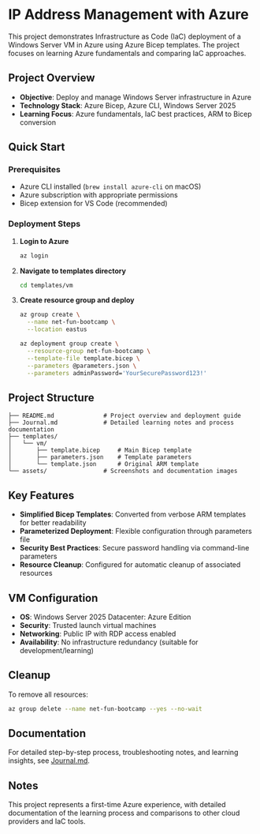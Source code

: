 
# IP Address Management with Azure

This project demonstrates Infrastructure as Code (IaC) deployment of a Windows Server VM in Azure using Azure Bicep templates. The project focuses on learning Azure fundamentals and comparing IaC approaches.

## Project Overview

- **Objective**: Deploy and manage Windows Server infrastructure in Azure
- **Technology Stack**: Azure Bicep, Azure CLI, Windows Server 2025
- **Learning Focus**: Azure fundamentals, IaC best practices, ARM to Bicep conversion

## Quick Start

### Prerequisites
- Azure CLI installed (`brew install azure-cli` on macOS)
- Azure subscription with appropriate permissions
- Bicep extension for VS Code (recommended)

### Deployment Steps

1. **Login to Azure**
   ```bash
   az login
   ```

2. **Navigate to templates directory**
   ```bash
   cd templates/vm
   ```

3. **Create resource group and deploy**
   ```bash
   az group create \
     --name net-fun-bootcamp \
     --location eastus

   az deployment group create \
     --resource-group net-fun-bootcamp \
     --template-file template.bicep \
     --parameters @parameters.json \
     --parameters adminPassword='YourSecurePassword123!'
   ```

## Project Structure

```
├── README.md              # Project overview and deployment guide
├── Journal.md             # Detailed learning notes and process documentation
├── templates/
│   └── vm/
│       ├── template.bicep     # Main Bicep template
│       ├── parameters.json    # Template parameters
│       └── template.json      # Original ARM template
└── assets/                # Screenshots and documentation images
```

## Key Features

- **Simplified Bicep Templates**: Converted from verbose ARM templates for better readability
- **Parameterized Deployment**: Flexible configuration through parameters file
- **Security Best Practices**: Secure password handling via command-line parameters
- **Resource Cleanup**: Configured for automatic cleanup of associated resources

## VM Configuration

- **OS**: Windows Server 2025 Datacenter: Azure Edition
- **Security**: Trusted launch virtual machines
- **Networking**: Public IP with RDP access enabled
- **Availability**: No infrastructure redundancy (suitable for development/learning)

## Cleanup

To remove all resources:
```bash
az group delete --name net-fun-bootcamp --yes --no-wait
```

## Documentation

For detailed step-by-step process, troubleshooting notes, and learning insights, see [Journal.md](Journal.md).

## Notes

This project represents a first-time Azure experience, with detailed documentation of the learning process and comparisons to other cloud providers and IaC tools.